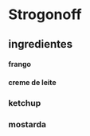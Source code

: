 # Strogonoff

## ingredientes

#### frango

#### creme de leite

### ketchup

### mostarda


















